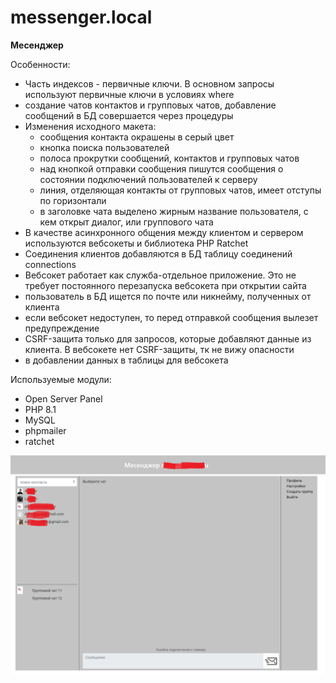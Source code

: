 # messenger.local
**Месенджер**

Особенности:
* Часть индексов - первичные ключи. В основном запросы используют первичные ключи в условиях where
* создание чатов контактов и групповых чатов, добавление сообщений в БД совершается через процедуры
* Изменения исходного макета:
  + сообщения контакта окрашены в серый цвет
  + кнопка поиска пользователей
  + полоса прокрутки сообщений, контактов и групповых чатов
  + над кнопкой отправки сообщения пишутся сообщения о состоянии подключений пользователей к серверу
  + линия, отделяющая контакты от групповых чатов, имеет отступы по горизонтали
  + в заголовке чата выделено жирным название пользователя, с кем открыт диалог, или группового чата
* В качестве асинхронного общения между клиентом и сервером используются вебсокеты и библиотека PHP Ratchet
* Соединения клиентов добавляются в БД таблицу соединений connections
* Вебсокет работает как служба-отдельное приложение. Это не требует постоянного перезапуска вебсокета при открытии сайта
* пользователь в БД ищется по почте или никнейму, полученных от клиента
* если вебсокет недоступен, то перед отправкой сообщения вылезет предупреждение
* CSRF-защита только для запросов, которые добавляют данные из клиента. В вебсокете нет CSRF-защиты, тк не вижу опасности 
* в добавлении данных в таблицы для вебсокета

Используемые модули:
* Open Server Panel
* PHP 8.1
* MySQL
* phpmailer
* ratchet

![Окно чатов](/application/images/demo.png)
